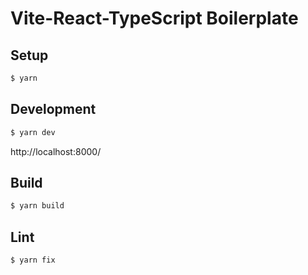 # Vite-React-TypeScript Boilerplate

## Setup

```bash
$ yarn
```

## Development

```bash
$ yarn dev
```

http://localhost:8000/

## Build

```bash
$ yarn build
```

## Lint

```bash
$ yarn fix
```
